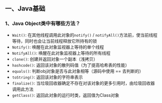 ## 一、Java基础
### 1、Java Object类中有哪些方法？
* `Wait()`: 在其他线程调用此对象的`notify()` / `notifyAll()`方法前，使当前线程等待，同时也会让当前线程释放它所持有的锁
* `Notify()`: 唤醒在此对象监视器上等待的单个线程
* `NotifyAll()`: 唤醒在此对象监视器上等待的所有线程
* `clone()`: 创建并返回对象一个副本（浅拷贝）
* `hashcode()`: 返回该对象的散列码值（为了提高哈希表的性能）
* `equals()`: 判断obj对象是否与此对象相等（源码中使用 == 去判断的） 
* `toString()`: 返回该对象的字符串表示 
* `finalize()`: 当垃圾回收器确定不存在对该对象的更多引用时，由垃圾回收器调用此方法 
* `getClass()`: 返回此对象的运行时类，返回值为Class对象
